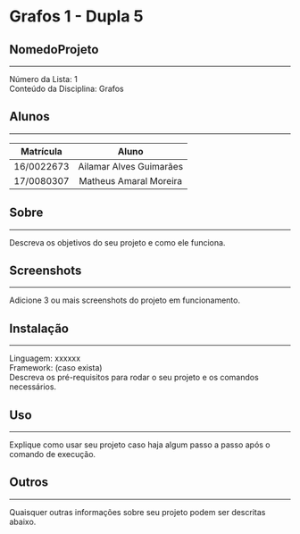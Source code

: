 # Grafos 1 - Dupla 5

## NomedoProjeto
---
Número da Lista: 1  
Conteúdo da Disciplina: Grafos

## Alunos
---

**Matrícula** | **Aluno** 
:-----------: | :---------:
16/0022673    | Ailamar Alves Guimarães
17/0080307    | Matheus Amaral Moreira

## Sobre
---
Descreva os objetivos do seu projeto e como ele funciona.

## Screenshots
---
Adicione 3 ou mais screenshots do projeto em funcionamento.

## Instalação
---
Linguagem: xxxxxx  
Framework: (caso exista)  
Descreva os pré-requisitos para rodar o seu projeto e os comandos necessários.

## Uso
---
Explique como usar seu projeto caso haja algum passo a passo após o comando de execução.

## Outros
---
Quaisquer outras informações sobre seu projeto podem ser descritas abaixo.
